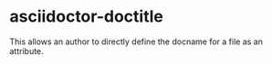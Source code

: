 # asciidoctor-doctitle
This allows an author to directly define the docname for a file as an attribute. 
